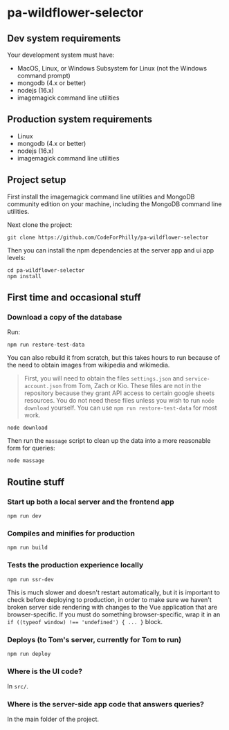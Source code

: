 # pa-wildflower-selector

## Dev system requirements

Your development system must have:

* MacOS, Linux, or Windows Subsystem for Linux (not the Windows command prompt)
* mongodb (4.x or better)
* nodejs (16.x)
* imagemagick command line utilities

## Production system requirements

* Linux
* mongodb (4.x or better)
* nodejs (16.x)
* imagemagick command line utilities

## Project setup

First install the imagemagick command line utilities and MongoDB community edition on your machine, including the MongoDB command line utilities.

Next clone the project:

```
git clone https://github.com/CodeForPhilly/pa-wildflower-selector
```

Then you can install the npm dependencies at the server app and ui app levels:

```
cd pa-wildflower-selector
npm install
```

## First time and occasional stuff

### Download a copy of the database

Run:

```
npm run restore-test-data
```

You can also rebuild it from scratch, but this takes hours to run because of the need to obtain images from wikipedia and wikimedia.

> First, you will need to obtain the files `settings.json` and `service-account.json` from Tom, Zach or Kio. These files are not in the repository because they grant API access to certain google sheets resources. You do not need these files unless you wish to run `node download` yourself. You can use `npm run restore-test-data` for most work.

```
node download
```

Then run the `massage` script to clean up the data into a more reasonable form for queries:

```
node massage
```

## Routine stuff

### Start up both a local server and the frontend app
```
npm run dev
```

### Compiles and minifies for production
```
npm run build
```

### Tests the production experience locally
```
npm run ssr-dev
```

This is much slower and doesn't restart automatically, but it is important to check before deploying to production, in order to make sure we haven't broken server side rendering with changes to the Vue application that are browser-specific. If you must do something browser-specific, wrap it in an `if ((typeof window) !== 'undefined') { ... }` block.

### Deploys (to Tom's server, currently for Tom to run)
```
npm run deploy
```

### Where is the UI code?

In `src/`.

### Where is the server-side app code that answers queries?

In the main folder of the project.
